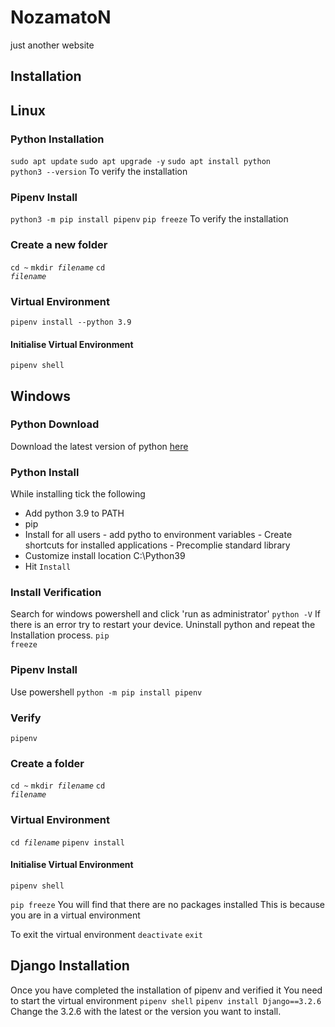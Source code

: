 # NozamatoN
just another website

## Installation 

## Linux
### Python Installation
<code>sudo apt update</code>
<code>sudo apt upgrade -y</code>
<code>sudo apt install python</code>\
<code>python3 --version</code> To verify the installation

### Pipenv Install 
<code>python3 -m pip install pipenv</code>
<code>pip freeze</code> To verify the installation

### Create a new folder
<code>cd ~</code>
<code>mkdir _filename_</code>
<code>cd _filename_</code>

### Virtual Environment
<code>pipenv install --python 3.9</code>
#### Initialise Virtual Environment
<code>pipenv shell</code>

## Windows
### Python Download 
Download the latest version of python [here](https://www.python.org/download/)

### Python Install
While installing tick the following
- Add python 3.9 to PATH
- pip
- Install for all users - add pytho to environment variables - Create shortcuts for installed applications - Precomplie standard library
- Customize install location C:\Python39
- Hit <code>Install</code>

### Install Verification
Search for windows powershell and click 'run as administrator'
<code>python -V</code>
If there is an error try to restart your device. Uninstall python and repeat the Installation process.
<code>pip freeze</code>

### Pipenv Install
Use powershell
<code>python -m pip install pipenv</code>

### Verify 
<code>pipenv</code>

### Create a folder
<code>cd ~</code>
<code>mkdir _filename_</code>
<code>cd _filename_</code>

### Virtual Environment
<code>cd _filename_</code>
<code>pipenv install</code>
#### Initialise Virtual Environment
<code>pipenv shell</code>

<code>pip freeze</code>
You will find that there are no packages installed
This is because you are in a virtual environment 

To exit the virtual environment
<code>deactivate</code>
<code>exit</code>

## Django Installation 
Once you have completed the installation of pipenv and verified it
You need to start the virtual environment
<code>pipenv shell</code>
<code>pipenv install Django==3.2.6</code>
Change the 3.2.6 with the latest or the version you want to install.


